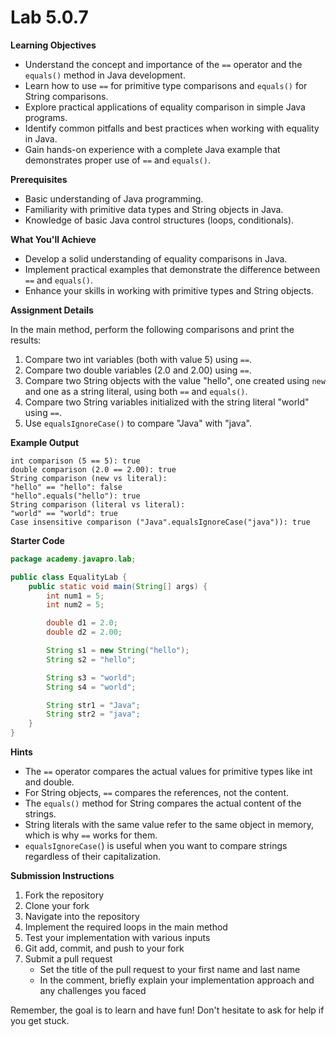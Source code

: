 # Lab 5.0.7

**Learning Objectives**

- Understand the concept and importance of the `==` operator and the `equals()` method in Java development.
- Learn how to use `==` for primitive type comparisons and `equals()` for String comparisons.
- Explore practical applications of equality comparison in simple Java programs.
- Identify common pitfalls and best practices when working with equality in Java.
- Gain hands-on experience with a complete Java example that demonstrates proper use of `==` and `equals()`.

**Prerequisites**

- Basic understanding of Java programming.
- Familiarity with primitive data types and String objects in Java.
- Knowledge of basic Java control structures (loops, conditionals).

**What You'll Achieve**

- Develop a solid understanding of equality comparisons in Java.
- Implement practical examples that demonstrate the difference between `==` and `equals()`.
- Enhance your skills in working with primitive types and String objects.

**Assignment Details**

In the main method, perform the following comparisons and print the results:

1. Compare two int variables (both with value 5) using `==`.
2. Compare two double variables (2.0 and 2.00) using `==`.
3. Compare two String objects with the value "hello", one created using `new` and one as a string literal, using
   both `==` and `equals()`.
4. Compare two String variables initialized with the string literal "world" using `==`.
5. Use `equalsIgnoreCase()` to compare "Java" with "java".

**Example Output**

```
int comparison (5 == 5): true
double comparison (2.0 == 2.00): true
String comparison (new vs literal):
"hello" == "hello": false
"hello".equals("hello"): true
String comparison (literal vs literal):
"world" == "world": true
Case insensitive comparison ("Java".equalsIgnoreCase("java")): true
```

**Starter Code**

```java
package academy.javapro.lab;

public class EqualityLab {
    public static void main(String[] args) {
        int num1 = 5;
        int num2 = 5;

        double d1 = 2.0;
        double d2 = 2.00;

        String s1 = new String("hello");
        String s2 = "hello";

        String s3 = "world";
        String s4 = "world";

        String str1 = "Java";
        String str2 = "java";
    }
}

```

**Hints**

- The `==` operator compares the actual values for primitive types like int and double.
- For String objects, `==` compares the references, not the content.
- The `equals()` method for String compares the actual content of the strings.
- String literals with the same value refer to the same object in memory, which is why `==` works for them.
- `equalsIgnoreCase(`) is useful when you want to compare strings regardless of their capitalization.

**Submission Instructions**

1. Fork the repository
2. Clone your fork
3. Navigate into the repository
4. Implement the required loops in the main method
5. Test your implementation with various inputs
6. Git add, commit, and push to your fork
7. Submit a pull request
    - Set the title of the pull request to your first name and last name
    - In the comment, briefly explain your implementation approach and any challenges you faced

Remember, the goal is to learn and have fun! Don't hesitate to ask for help if you get stuck.